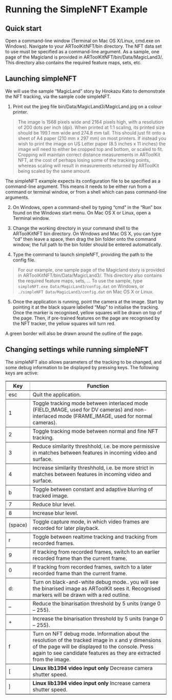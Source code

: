 # Running the SimpleNFT Example

## Quick start

Open a command-line window (Terminal on Mac OS X/Linux, cmd.exe on Windows). Navigate to your ARToolKitNFT/bin directory. The NFT data set to use must be specified as a command-line argument. As a sample, one page of the Magicland is provided in ARToolKitNFT/bin/Data/MagicLand3/. This directory also contains the required feature maps, sets, etc.

## Launching simpleNFT

We will use the sample “MagicLand” story by Hirokazu Kato to demonstrate the NFT tracking, via the sample code simpleNFT.

1. Print out the jpeg file bin/Data/MagicLand3/MagicLand.jpg on a colour printer.

> The image is 1568 pixels wide and 2164 pixels high, with a resolution of 200 dots per inch (dpi). When printed at 1:1 scaling, its printed size should be 199.1 mm wide and 274.8 mm tall. This should just fit onto a sheet of A4 paper (210 mm x 297 mm) on most printers.
> If instead you wish to print the image on US Letter paper (8.5 inches x 11 inches) the image will need to either be cropped top and bottom, or scaled to fit. Cropping will maintain correct distance measurements in ARToolKit NFT, at the cost of perhaps losing some of the tracking points, whereas scaling will result in measurements returned by ARToolKit being scaled by the same amount.

The simpleNFT example expects its configuration file to be specified as a command-line argument. This means it needs to be either run from a command or terminal window, or from a shell which can pass command-line arguments.

2. On Windows, open a command-shell by typing “cmd” in the “Run” box found on the Windows start menu. On Mac OS X or Linux, open a Terminal window.

3. Change the working directory in your command shell to the ARToolKitNFT bin directory. On Windows and Mac OS X, you can type “cd” then leave a space, then drag the bin folder onto the command window; the full path to the bin folder should be entered automatically.

4. Type the command to launch simpleNFT, providing the path to the config file.

> For our example, one sample page of the Magicland story is provided in ARToolKitNFT/bin/Data/MagicLand3/. This directory also contains the required feature maps, sets, ...
> To use the sample, type `simpleNFT.exe Data/MagicLand3/config.dat` on Windows, or `./simpleNFT Data/MagicLand3/config.dat` on Mac OS X or Linux.

5. Once the application is running, point the camera at the image. Start by pointing it at the black square labelled “Map” to initialise the tracking. Once the marker is recognised, yellow squares will be drawn on top of the page. Then, if pre-trained features on the page are recognised by the NFT tracker, the yellow squares will turn red.

A green border will also be drawn around the outline of the page.

## Changing settings while running simpleNFT

The simpleNFT also allows parameters of the tracking to be changed, and some debug information to be displayed by pressing keys. The following keys are active:

<table rules="all" style="margin:1em 1em 1em 0; border:solid 1px #AAAAAA; border-collapse:collapse;empty-cells:show;" border="2" cellpadding="3" cellspacing="4">

<tbody><tr>
<th> Key </th><th> Function
</th></tr>
<tr>
<td>esc </td><td> Quit the application.
</td></tr>
<tr>
<td>1</td><td> Toggle tracking mode between interlaced mode (FIELD_IMAGE, used for DV cameras) and non-interlaced mode (FRAME_IMAGE, used for normal cameras).
</td></tr>
<tr>
<td>2</td><td> Toggle tracking mode between normal and fine NFT tracking.
</td></tr>
<tr>
<td>3</td><td> Reduce similarity threshhold, i.e. be more permissive in matches between features in incoming video and surface.
</td></tr>
<tr>
<td>4</td><td> Increase similarity threshhold, i.e. be more strict in matches between features in incoming video and surface.
</td></tr>
<tr>
<td>b</td><td> Toggle between constant and adaptive blurring of tracked image.
</td></tr>
<tr>
<td>7</td><td> Reduce blur level.
</td></tr>
<tr>
<td>8</td><td> Increase blur level.
</td></tr>
<tr>
<td>(space)</td><td> Toggle capture mode, in which video frames are recorded for later playback.
</td></tr>
<tr>
<td>r</td><td> Toggle between realtime tracking and tracking from recorded frames.
</td></tr>
<tr>
<td>9</td><td> If tracking from recorded frames, switch to an earlier recorded frame than the current frame.
</td></tr>
<tr>
<td>0</td><td> If tracking from recorded frames, switch to a later recorded frame than the current frame.
</td></tr>
<tr>
<td>d:</td><td>Turn on black-and-white debug mode.. you will see the binarised image as ARToolKit sees it. Recognised markers will be drawn with a red outline.
</td></tr>
<tr>
<td> –</td><td> Reduce the binarisation threshold by 5 units (range 0 – 255).
</td></tr>
<tr>
<td> +</td><td> Increase the binarisation threshold by 5 units (range 0 – 255).
</td></tr>
<tr>
<td>f</td><td> Turn on NFT debug mode. Information about the resolution of the tracked image in x and y dimensions of the page will be displayed to the console. Press again to see candidate features as they are extracted from the image.
</td></tr>
<tr>
<td>[ </td><td><b>Linux lib1394 video input only</b> Decrease camera shutter speed.
</td></tr>
<tr>
<td>] </td><td><b>Linux lib1394 video input only</b> Increase camera shutter speed.
</td></tr></tbody></table>